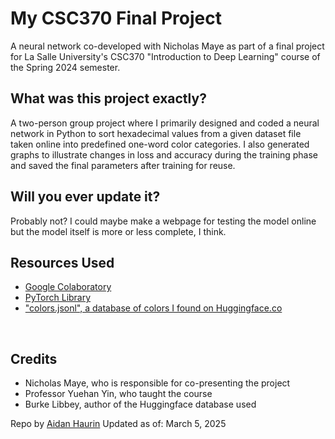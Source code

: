 # My CSC370 Final Project
A neural network co-developed with Nicholas Maye as part of a final project for La Salle University's CSC370 "Introduction to Deep Learning" course of the Spring 2024 semester.
<br>

## What was this project exactly?
A two-person group project where I primarily designed and coded a neural network in Python to sort hexadecimal values from a given dataset file taken online into predefined one-word color categories. I also generated graphs to illustrate changes in loss and accuracy during the training phase and saved the final parameters after training for reuse.
<br>

## Will you ever update it?
Probably not? I could maybe make a webpage for testing the model online but the model itself is more or less complete, I think.
<br>

## Resources Used
- [Google Colaboratory](https://colab.google/)
- [PyTorch Library](https://pytorch.org/)
- ["colors.jsonl", a database of colors I found on Huggingface.co](https://huggingface.co/datasets/burkelibbey/colors/blob/main/colors.jsonl)
<br>

## Credits
- Nicholas Maye, who is responsible for co-presenting the project
- Professor Yuehan Yin, who taught the course
- Burke Libbey, author of the Huggingface database used

Repo by [Aidan Haurin](https://github.com/aidanhaurin)
Updated as of: March 5, 2025
